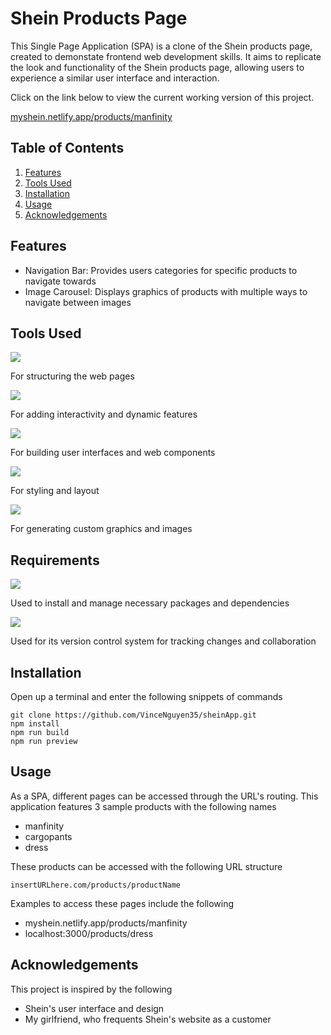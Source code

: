 # Shein Products Page

This Single Page Application (SPA) is a clone of the Shein products page, created to demonstate frontend web development skills.  It aims to replicate the look and functionality of the Shein products page, allowing users to experience a similar user interface and interaction.

Click on the link below to view the current working version of this project.

<a href="https://myshein.netlify.app/products/manfinity">myshein.netlify.app/products/manfinity</a>

## Table of Contents

1. [Features](#features)
2. [Tools Used](#tools-used)
3. [Installation](#installation)
4. [Usage](#usage)
5. [Acknowledgements](#acknowledgements)

## Features

- Navigation Bar: Provides users categories for specific products to navigate towards
- Image Carousel: Displays graphics of products with multiple ways to navigate between images

## Tools Used

<img src="https://img.shields.io/badge/HTML5-E34F26?style=for-the-badge&logo=html5&logoColor=white"/>

For structuring the web pages

<img src="https://img.shields.io/badge/JavaScript-323330?style=for-the-badge&logo=javascript&logoColor=F7DF1E"/>

For adding interactivity and dynamic features

<img src="https://img.shields.io/badge/React-20232A?style=for-the-badge&logo=react&logoColor=61DAFB"/>

For building user interfaces and web components

<img src="https://img.shields.io/badge/Sass-CC6699?style=for-the-badge&logo=sass&logoColor=white"/>

For styling and layout

<img src="https://img.shields.io/badge/Adobe%20Photoshop-31A8FF?style=for-the-badge&logo=Adobe%20Photoshop&logoColor=black"/>

For generating custom graphics and images

## Requirements

<img src="https://img.shields.io/badge/npm-CB3837?style=for-the-badge&logo=npm&logoColor=white"/>

Used to install and manage necessary packages and dependencies

<img src="https://img.shields.io/badge/GIT-E44C30?style=for-the-badge&logo=git&logoColor=white"/>

Used for its version control system for tracking changes and collaboration

## Installation

Open up a terminal and enter the following snippets of commands
```
git clone https://github.com/VinceNguyen35/sheinApp.git
npm install
npm run build
npm run preview
```

## Usage

As a SPA, different pages can be accessed through the URL's routing.  This application features 3 sample products with the following names

- manfinity
- cargopants
- dress

These products can be accessed with the following URL structure

```
insertURLhere.com/products/productName
```

Examples to access these pages include the following

- myshein.netlify.app/products/manfinity
- localhost:3000/products/dress

## Acknowledgements

This project is inspired by the following

- Shein's user interface and design
- My girlfriend, who frequents Shein's website as a customer
